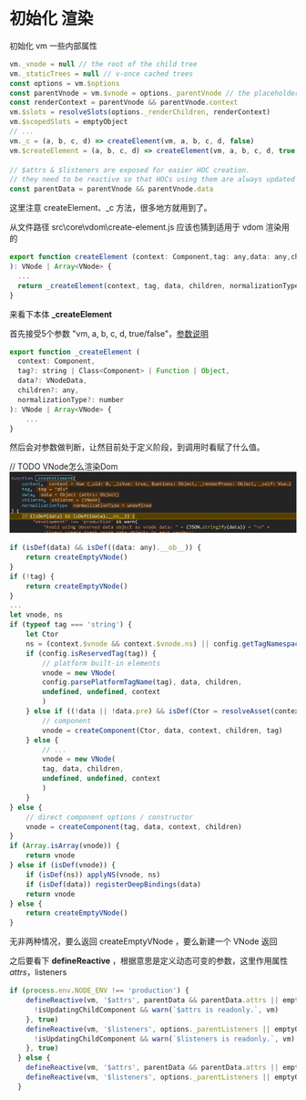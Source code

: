 <!-- vue_learn--初始化 渲染 -->

# 初始化 渲染
初始化 vm 一些内部属性
````js
vm._vnode = null // the root of the child tree
vm._staticTrees = null // v-once cached trees
const options = vm.$options
const parentVnode = vm.$vnode = options._parentVnode // the placeholder node in parent tree
const renderContext = parentVnode && parentVnode.context
vm.$slots = resolveSlots(options._renderChildren, renderContext)
vm.$scopedSlots = emptyObject
// ...
vm._c = (a, b, c, d) => createElement(vm, a, b, c, d, false)
vm.$createElement = (a, b, c, d) => createElement(vm, a, b, c, d, true)

// $attrs & $listeners are exposed for easier HOC creation.
// they need to be reactive so that HOCs using them are always updated
const parentData = parentVnode && parentVnode.data
````
这里注意 createElement、_c 方法，很多地方就用到了。

从文件路径 src\core\vdom\create-element.js 应该也猜到适用于 vdom 渲染用的
````js
export function createElement (context: Component,tag: any,data: any,children: any,normalizationType: any,alwaysNormalize: boolean
): VNode | Array<VNode> {
  ...
  return _createElement(context, tag, data, children, normalizationType)
}
````

来看下本体 **_createElement**

首先接受5个参数 "vm, a, b, c, d, true/false"，[参数说明](./imgs/createElement.png)

<!-- https://cn.vuejs.org/v2/guide/render-function.html#createElement-%E5%8F%82%E6%95%B0 -->
````js
export function _createElement (
  context: Component,
  tag?: string | Class<Component> | Function | Object,
  data?: VNodeData,
  children?: any,
  normalizationType?: number
): VNode | Array<VNode> {
    ...
}
````

然后会对参数做判断，让然目前处于定义阶段，到调用时看赋了什么值。

// TODO VNode怎么渲染Dom
![先大致看下](https://github.com/eminoda/myBlog/blob/master/read_note/vue_learn/imgs/createElement.png?raw=true)

````js
if (isDef(data) && isDef((data: any).__ob__)) {
    return createEmptyVNode()
}
if (!tag) {
    return createEmptyVNode()
}
...
let vnode, ns
if (typeof tag === 'string') {
    let Ctor
    ns = (context.$vnode && context.$vnode.ns) || config.getTagNamespace(tag)
    if (config.isReservedTag(tag)) {
        // platform built-in elements
        vnode = new VNode(
        config.parsePlatformTagName(tag), data, children,
        undefined, undefined, context
        )
    } else if ((!data || !data.pre) && isDef(Ctor = resolveAsset(context.$options, 'components', tag))) {
        // component
        vnode = createComponent(Ctor, data, context, children, tag)
    } else {
        // ...
        vnode = new VNode(
        tag, data, children,
        undefined, undefined, context
        )
    }
} else {
    // direct component options / constructor
    vnode = createComponent(tag, data, context, children)
}
if (Array.isArray(vnode)) {
    return vnode
} else if (isDef(vnode)) {
    if (isDef(ns)) applyNS(vnode, ns)
    if (isDef(data)) registerDeepBindings(data)
    return vnode
} else {
    return createEmptyVNode()
}
````

无非两种情况，要么返回 createEmptyVNode ，要么新建一个 VNode 返回

之后要看下 **defineReactive** ，根据意思是定义动态可变的参数，这里作用属性 $attrs，$listeners
````js
if (process.env.NODE_ENV !== 'production') {
    defineReactive(vm, '$attrs', parentData && parentData.attrs || emptyObject, () => {
      !isUpdatingChildComponent && warn(`$attrs is readonly.`, vm)
    }, true)
    defineReactive(vm, '$listeners', options._parentListeners || emptyObject, () => {
      !isUpdatingChildComponent && warn(`$listeners is readonly.`, vm)
    }, true)
  } else {
    defineReactive(vm, '$attrs', parentData && parentData.attrs || emptyObject, null, true)
    defineReactive(vm, '$listeners', options._parentListeners || emptyObject, null, true)
  }
````